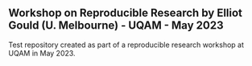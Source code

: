 ## Workshop on Reproducible Research by Elliot Gould (U. Melbourne) - UQAM - May 2023

Test repository created as part of a reproducible research workshop at UQAM in May 2023.


